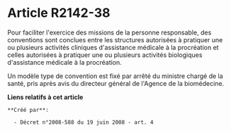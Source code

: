 # Article R2142-38

Pour faciliter l'exercice des missions de la personne responsable, des conventions sont conclues entre les structures
autorisées à pratiquer une ou plusieurs activités cliniques d'assistance médicale à la procréation et celles autorisées à
pratiquer une ou plusieurs activités biologiques d'assistance médicale à la procréation. 

Un modèle type de convention est fixé par arrêté du ministre chargé de la santé, pris après avis du directeur général de
l'Agence de la biomédecine.

**Liens relatifs à cet article**

	**Créé par**:

	  - Décret n°2008-588 du 19 juin 2008 - art. 4
